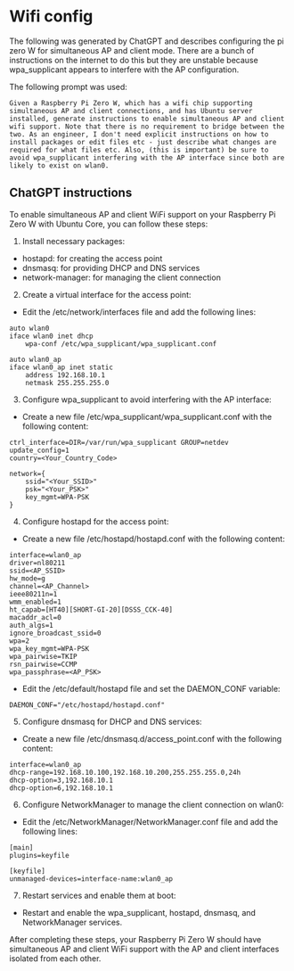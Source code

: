 # Wifi config
The following was generated by ChatGPT and describes configuring the pi zero W for simultaneous AP and client mode.
There are a bunch of instructions on the internet to do this but they are unstable because wpa_supplicant appears to interfere with the AP configuration.

The following prompt was used:
```
Given a Raspberry Pi Zero W, which has a wifi chip supporting simultaneous AP and client connections, and has Ubuntu server installed, generate instructions to enable simultaneous AP and client wifi support. Note that there is no requirement to bridge between the two. As an engineer, I don't need explicit instructions on how to install packages or edit files etc - just describe what changes are required for what files etc. Also, (this is important) be sure to avoid wpa_supplicant interfering with the AP interface since both are likely to exist on wlan0.
```

## ChatGPT instructions

To enable simultaneous AP and client WiFi support on your Raspberry Pi Zero W with Ubuntu Core, you can follow these steps:

1. Install necessary packages:

* hostapd: for creating the access point
* dnsmasq: for providing DHCP and DNS services
* network-manager: for managing the client connection

2. Create a virtual interface for the access point:

* Edit the /etc/network/interfaces file and add the following lines:
```
auto wlan0
iface wlan0 inet dhcp
    wpa-conf /etc/wpa_supplicant/wpa_supplicant.conf

auto wlan0_ap
iface wlan0_ap inet static
    address 192.168.10.1
    netmask 255.255.255.0
```

3. Configure wpa_supplicant to avoid interfering with the AP interface:
* Create a new file /etc/wpa_supplicant/wpa_supplicant.conf with the following content:

```
ctrl_interface=DIR=/var/run/wpa_supplicant GROUP=netdev
update_config=1
country=<Your_Country_Code>

network={
    ssid="<Your_SSID>"
    psk="<Your_PSK>"
    key_mgmt=WPA-PSK
}
```

4. Configure hostapd for the access point:
* Create a new file /etc/hostapd/hostapd.conf with the following content:
```
interface=wlan0_ap
driver=nl80211
ssid=<AP_SSID>
hw_mode=g
channel=<AP_Channel>
ieee80211n=1
wmm_enabled=1
ht_capab=[HT40][SHORT-GI-20][DSSS_CCK-40]
macaddr_acl=0
auth_algs=1
ignore_broadcast_ssid=0
wpa=2
wpa_key_mgmt=WPA-PSK
wpa_pairwise=TKIP
rsn_pairwise=CCMP
wpa_passphrase=<AP_PSK>
```

* Edit the /etc/default/hostapd file and set the DAEMON_CONF variable:
```
DAEMON_CONF="/etc/hostapd/hostapd.conf"
```

5. Configure dnsmasq for DHCP and DNS services:
* Create a new file /etc/dnsmasq.d/access_point.conf with the following content:
```
interface=wlan0_ap
dhcp-range=192.168.10.100,192.168.10.200,255.255.255.0,24h
dhcp-option=3,192.168.10.1
dhcp-option=6,192.168.10.1
```

6. Configure NetworkManager to manage the client connection on wlan0:
* Edit the /etc/NetworkManager/NetworkManager.conf file and add the following lines:
```
[main]
plugins=keyfile

[keyfile]
unmanaged-devices=interface-name:wlan0_ap
```

7. Restart services and enable them at boot:
* Restart and enable the wpa_supplicant, hostapd, dnsmasq, and NetworkManager services.

After completing these steps, your Raspberry Pi Zero W should have simultaneous AP and client WiFi support with the AP and client interfaces isolated from each other.
